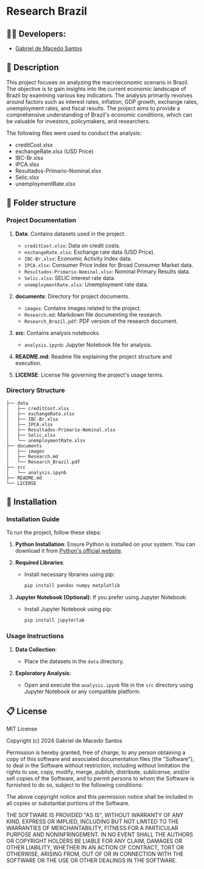 # Research Brazil

## 👨‍🎓 Developers: 
- <a href="https://www.linkedin.com/in/gabriel-demacedosantos/">Gabriel de Macedo Santos</a>

## 📜 Description

This project focuses on analyzing the macroeconomic scenario in Brazil. The objective is to gain insights into the current economic landscape of Brazil by examining various key indicators. The analysis primarily revolves around factors such as interest rates, inflation, GDP growth, exchange rates, unemployment rates, and fiscal results. The project aims to provide a comprehensive understanding of Brazil's economic conditions, which can be valuable for investors, policymakers, and researchers.

The following files were used to conduct the analysis:

- creditCost.xlsx
- exchangeRate.xlsx (USD Price)
- IBC-Br.xlsx
- IPCA.xlsx
- Resultados-Primario-Nominal.xlsx
- Selic.xlsx
- unemploymentRate.xlsx

## 📁 Folder structure

### Project Documentation

1. **Data**: Contains datasets used in the project.
   - `creditCost.xlsx`: Data on credit costs.
   - `exchangeRate.xlsx`: Exchange rate data (USD Price).
   - `IBC-Br.xlsx`: Economic Activity Index data.
   - `IPCA.xlsx`: Consumer Price Index for Broad Consumer Market data.
   - `Resultados-Primario-Nominal.xlsx`: Nominal Primary Results data.
   - `Selic.xlsx`: SELIC interest rate data.
   - `unemploymentRate.xlsx`: Unemployment rate data.

2. **documents**: Directory for project documents.
   - `images`: Contains images related to the project.
   - `Research.md`: Markdown file documenting the research.
   - `Research_Brazil.pdf`: PDF version of the research document.

3. **src**: Contains analysis notebooks.
   - `analysis.ipynb`: Jupyter Notebook file for analysis.

4. **README.md**: Readme file explaining the project structure and execution.

5. **LICENSE**: License file governing the project's usage terms.

### Directory Structure

```
├── data
│   ├── creditCost.xlsx
│   ├── exchangeRate.xlsx
│   ├── IBC-Br.xlsx
│   ├── IPCA.xlsx
│   ├── Resultados-Primario-Nominal.xlsx
│   ├── Selic.xlsx
│   └── unemploymentRate.xlsx
├── documents
│   ├── images
│   ├── Research.md
│   └── Research_Brazil.pdf
├── src
│   └── analysis.ipynb
├── README.md
└── LICENSE
```

## 🔧 Installation

### Installation Guide

To run the project, follow these steps:

1. **Python Installation**: Ensure Python is installed on your system. You can download it from [Python's official website](https://www.python.org/downloads/).

2. **Required Libraries**:
   - Install necessary libraries using pip:
     ```bash
     pip install pandas numpy matplotlib
     ```

3. **Jupyter Notebook (Optional)**: If you prefer using Jupyter Notebook:
   - Install Jupyter Notebook using pip:
     ```bash
     pip install jupyterlab
     ```

### Usage Instructions

1. **Data Collection**:
   - Place the datasets in the `data` directory.

2. **Exploratory Analysis**:
   - Open and execute the `analysis.ipynb` file in the `src` directory using Jupyter Notebook or any compatible platform.


## 📋 License

MIT License

Copyright (c) 2024 Gabriel de Macedo Santos

Permission is hereby granted, free of charge, to any person obtaining a copy
of this software and associated documentation files (the "Software"), to deal
in the Software without restriction, including without limitation the rights
to use, copy, modify, merge, publish, distribute, sublicense, and/or sell
copies of the Software, and to permit persons to whom the Software is
furnished to do so, subject to the following conditions:

The above copyright notice and this permission notice shall be included in all
copies or substantial portions of the Software.

THE SOFTWARE IS PROVIDED "AS IS", WITHOUT WARRANTY OF ANY KIND, EXPRESS OR
IMPLIED, INCLUDING BUT NOT LIMITED TO THE WARRANTIES OF MERCHANTABILITY,
FITNESS FOR A PARTICULAR PURPOSE AND NONINFRINGEMENT. IN NO EVENT SHALL THE
AUTHORS OR COPYRIGHT HOLDERS BE LIABLE FOR ANY CLAIM, DAMAGES OR OTHER
LIABILITY, WHETHER IN AN ACTION OF CONTRACT, TORT OR OTHERWISE, ARISING FROM,
OUT OF OR IN CONNECTION WITH THE SOFTWARE OR THE USE OR OTHER DEALINGS IN THE
SOFTWARE.

